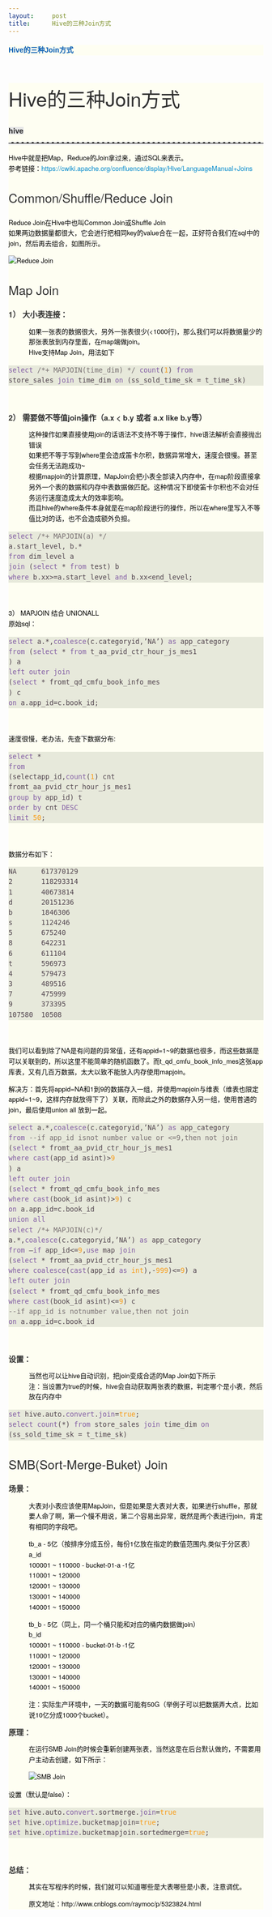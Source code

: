 ```yaml
---
layout:     post
title:      Hive的三种Join方式
---
```

<div id="article_content" class="article_content clearfix csdn-tracking-statistics" data-pid="blog" data-mod="popu_307" data-dsm="post">
								            <link rel="stylesheet" href="https://csdnimg.cn/release/phoenix/template/css/ck_htmledit_views-f76675cdea.css">
						<div class="htmledit_views" id="content_views">
                
<h1 class="postTitle" style="line-height:1.5;clear:both;font-size:14px;font-family:Verdana, Arial, Helvetica, sans-serif;background-color:rgb(254,254,242);">
<a id="cb_post_title_url" class="postTitle2" href="http://www.cnblogs.com/raymoc/p/5323824.html" rel="nofollow" style="color:rgb(7,93,179);text-decoration:none;">Hive的三种Join方式</a></h1>
<div class="clear" style="clear:both;font-family:Verdana, Arial, Helvetica, sans-serif;background-color:rgb(254,254,242);">
</div>
<div class="postBody" style="line-height:1.5;font-size:13px;font-family:Verdana, Arial, Helvetica, sans-serif;background-color:rgb(254,254,242);">
<div id="cnblogs_post_body">
<div style="font-family:'Helvetica Neue', Helvetica, Tahoma, Arial, 'Hiragino Sans GB', STHeiti, 'Microsoft YaHei', '微软雅黑', 'WenQuanYi Micro Hei', STXihei, '华文细黑', Heiti, '黑体', SimSun, '宋体', Song, sans-serif;font-size:1.15em;color:rgb(47,47,47);">
<div class="preview">
<h1 class="story_title" style="font-size:38.5px;font-weight:500;line-height:1.6;font-family:inherit;color:inherit;">
Hive的三种Join方式</h1>
<div class="story_tags">
<div class="tag blue label" style="display:inline-block;vertical-align:baseline;line-height:1;background-color:rgb(232,232,232);border-color:rgb(232,232,232);font-weight:bold;">
hive</div>
</div>
<hr style="border-right:none;border-left:none;border-top:2px dashed rgb(221,221,221);border-bottom-style:solid;border-bottom-color:rgb(255,255,255);"><p style="line-height:1.6;color:rgb(0,0,0);font-size:13px;">
Hive中就是把Map，Reduce的Join拿过来，通过SQL来表示。<br>
参考链接：<a href="https://cwiki.apache.org/confluence/display/Hive/LanguageManual+Joins" rel="nofollow" style="color:rgb(0,136,204);text-decoration:none;">https://cwiki.apache.org/confluence/display/Hive/LanguageManual+Joins</a></p>
<h3 id="commonshufflereduce20join" style="font-size:24.5px;font-weight:500;line-height:1.1;font-family:inherit;color:inherit;">
Common/Shuffle/Reduce Join</h3>
<p style="line-height:1.6;color:rgb(0,0,0);font-size:13px;">
Reduce Join在Hive中也叫Common Join或Shuffle Join<br>
如果两边数据量都很大，它会进行把相同key的value合在一起，正好符合我们在sql中的join，然后再去组合，如图所示。</p>
<p style="line-height:1.6;color:rgb(0,0,0);font-size:13px;">
<img src="http://images2015.cnblogs.com/blog/918187/201603/918187-20160327102809979-2020025708.png" alt="Reduce Join" style="border:0px;vertical-align:middle;"></p>
<h3 id="map20join" style="font-size:24.5px;font-weight:500;line-height:1.1;font-family:inherit;color:inherit;">
Map Join</h3>
<dl><dt style="line-height:1.35em;font-weight:bold;">
1） 大小表连接：</dt><dd style="line-height:1.35em;">
<p style="line-height:1.6;color:rgb(0,0,0);font-size:13px;">
如果一张表的数据很大，另外一张表很少(&lt;1000行)，那么我们可以将数据量少的那张表放到内存里面，在map端做join。<br>
Hive支持Map Join，用法如下</p>
</dd></dl><pre class="xiaoshujiang_code_container"><code class="language-sql hljs" style="border:0px;font-size:13.455px;color:rgb(79,66,76);display:block;background:rgb(231,233,219);"><span class="hljs-operator" style="line-height:1.5;"><span class="hljs-keyword" style="color:rgb(129,91,164);line-height:1.5;">select</span> <span class="hljs-comment" style="color:rgb(119,110,113);line-height:1.5;">/*+ MAPJOIN(time_dim) */</span> <span class="hljs-keyword" style="color:rgb(129,91,164);line-height:1.5;">count</span>(<span class="hljs-number" style="line-height:1.5;color:rgb(249,155,21);">1</span>) <span class="hljs-keyword" style="color:rgb(129,91,164);line-height:1.5;">from</span>
store_sales <span class="hljs-keyword" style="color:rgb(129,91,164);line-height:1.5;">join</span> time_dim <span class="hljs-keyword" style="color:rgb(129,91,164);line-height:1.5;">on</span> (ss_sold_time_sk = t_time_sk)
</span></code></pre>
<br><dl><dt style="line-height:1.35em;font-weight:bold;">
2） 需要做不等值join操作（a.x &lt; b.y 或者 a.x like b.y等）</dt><dd style="line-height:1.35em;">
<p style="line-height:1.6;color:rgb(0,0,0);font-size:13px;">
这种操作如果直接使用join的话语法不支持不等于操作，hive语法解析会直接抛出错误<br>
如果把不等于写到where里会造成笛卡尔积，数据异常增大，速度会很慢。甚至会任务无法跑成功~<br>
根据mapjoin的计算原理，MapJoin会把小表全部读入内存中，在map阶段直接拿另外一个表的数据和内存中表数据做匹配。这种情况下即使笛卡尔积也不会对任务运行速度造成太大的效率影响。<br>
而且hive的where条件本身就是在map阶段进行的操作，所以在where里写入不等值比对的话，也不会造成额外负担。</p>
</dd></dl><pre class="xiaoshujiang_code_container"><code class="language-sql hljs" style="border:0px;font-size:13.455px;color:rgb(79,66,76);display:block;background:rgb(231,233,219);"><span class="hljs-operator" style="line-height:1.5;"><span class="hljs-keyword" style="color:rgb(129,91,164);line-height:1.5;">select</span> <span class="hljs-comment" style="color:rgb(119,110,113);line-height:1.5;">/*+ MAPJOIN(a) */</span>
a.start_level, b.*
<span class="hljs-keyword" style="color:rgb(129,91,164);line-height:1.5;">from</span> dim_level a
<span class="hljs-keyword" style="color:rgb(129,91,164);line-height:1.5;">join</span> (<span class="hljs-keyword" style="color:rgb(129,91,164);line-height:1.5;">select</span> * <span class="hljs-keyword" style="color:rgb(129,91,164);line-height:1.5;">from</span> test) b
<span class="hljs-keyword" style="color:rgb(129,91,164);line-height:1.5;">where</span> b.xx&gt;=a.start_level <span class="hljs-keyword" style="color:rgb(129,91,164);line-height:1.5;">and</span> b.xx&lt;end_level;</span>
</code></pre>
<br><p style="line-height:1.6;color:rgb(0,0,0);font-size:13px;">
<span>3） MAPJOIN 结合 UNIONALL</span><br>
原始sql：</p>
<pre class="xiaoshujiang_code_container"><code class="language-sql hljs" style="border:0px;font-size:13.455px;color:rgb(79,66,76);display:block;background:rgb(231,233,219);"><span class="hljs-operator" style="line-height:1.5;"><span class="hljs-keyword" style="color:rgb(129,91,164);line-height:1.5;">select</span> a.*,<span class="hljs-keyword" style="color:rgb(129,91,164);line-height:1.5;">coalesce</span>(c.categoryid,’NA’) <span class="hljs-keyword" style="color:rgb(129,91,164);line-height:1.5;">as</span> app_category
<span class="hljs-keyword" style="color:rgb(129,91,164);line-height:1.5;">from</span> (<span class="hljs-keyword" style="color:rgb(129,91,164);line-height:1.5;">select</span> * <span class="hljs-keyword" style="color:rgb(129,91,164);line-height:1.5;">from</span> t_aa_pvid_ctr_hour_js_mes1
) a
<span class="hljs-keyword" style="color:rgb(129,91,164);line-height:1.5;">left</span> <span class="hljs-keyword" style="color:rgb(129,91,164);line-height:1.5;">outer</span> <span class="hljs-keyword" style="color:rgb(129,91,164);line-height:1.5;">join</span>
(<span class="hljs-keyword" style="color:rgb(129,91,164);line-height:1.5;">select</span> * fromt_qd_cmfu_book_info_mes
) c
<span class="hljs-keyword" style="color:rgb(129,91,164);line-height:1.5;">on</span> a.app_id=c.book_id;</span>
</code></pre>
<br><p style="line-height:1.6;color:rgb(0,0,0);font-size:13px;">
速度很慢，老办法，先查下数据分布:</p>
<pre class="xiaoshujiang_code_container"><code class="language-sql hljs" style="border:0px;font-size:13.455px;color:rgb(79,66,76);display:block;background:rgb(231,233,219);"><span class="hljs-operator" style="line-height:1.5;"><span class="hljs-keyword" style="color:rgb(129,91,164);line-height:1.5;">select</span> *
<span class="hljs-keyword" style="color:rgb(129,91,164);line-height:1.5;">from</span>
(selectapp_id,<span class="hljs-keyword" style="color:rgb(129,91,164);line-height:1.5;">count</span>(<span class="hljs-number" style="line-height:1.5;color:rgb(249,155,21);">1</span>) cnt
fromt_aa_pvid_ctr_hour_js_mes1
<span class="hljs-keyword" style="color:rgb(129,91,164);line-height:1.5;">group</span> <span class="hljs-keyword" style="color:rgb(129,91,164);line-height:1.5;">by</span> app_id) t
<span class="hljs-keyword" style="color:rgb(129,91,164);line-height:1.5;">order</span> <span class="hljs-keyword" style="color:rgb(129,91,164);line-height:1.5;">by</span> cnt <span class="hljs-keyword" style="color:rgb(129,91,164);line-height:1.5;">DESC</span>
<span class="hljs-keyword" style="color:rgb(129,91,164);line-height:1.5;">limit</span> <span class="hljs-number" style="line-height:1.5;color:rgb(249,155,21);">50</span>;</span>
</code></pre>
<br><p style="line-height:1.6;color:rgb(0,0,0);font-size:13px;">
数据分布如下：</p>
<pre class="xiaoshujiang_code_container"><code class="nohighlight hljs" style="border:0px;font-size:13.455px;color:rgb(79,66,76);display:block;background:rgb(231,233,219);">NA      617370129
2       118293314
1       40673814
d       20151236
b       1846306
s       1124246
5       675240
8       642231
6       611104
t       596973
4       579473
3       489516
7       475999
9       373395
107580  10508
</code></pre>
<br><p style="line-height:1.6;color:rgb(0,0,0);font-size:13px;">
我们可以看到除了NA是有问题的异常值，还有appid=1~9的数据也很多，而这些数据是可以关联到的，所以这里不能简单的随机函数了。而t_qd_cmfu_book_info_mes这张app库表，又有几百万数据，太大以致不能放入内存使用mapjoin。</p>
<p style="line-height:1.6;color:rgb(0,0,0);font-size:13px;">
解决方：首先将appid=NA和1到9的数据存入一组，并使用mapjoin与维表（维表也限定appid=1~9，这样内存就放得下了）关联，而除此之外的数据存入另一组，使用普通的join，最后使用union all 放到一起。</p>
<pre class="xiaoshujiang_code_container"><code class="language-sql hljs" style="border:0px;font-size:13.455px;color:rgb(79,66,76);display:block;background:rgb(231,233,219);"><span class="hljs-operator" style="line-height:1.5;"><span class="hljs-keyword" style="color:rgb(129,91,164);line-height:1.5;">select</span> a.*,<span class="hljs-keyword" style="color:rgb(129,91,164);line-height:1.5;">coalesce</span>(c.categoryid,’NA’) <span class="hljs-keyword" style="color:rgb(129,91,164);line-height:1.5;">as</span> app_category
<span class="hljs-keyword" style="color:rgb(129,91,164);line-height:1.5;">from</span> <span class="hljs-comment" style="color:rgb(119,110,113);line-height:1.5;">--if app_id isnot number value or &lt;=9,then not join</span>
(<span class="hljs-keyword" style="color:rgb(129,91,164);line-height:1.5;">select</span> * fromt_aa_pvid_ctr_hour_js_mes1
<span class="hljs-keyword" style="color:rgb(129,91,164);line-height:1.5;">where</span> <span class="hljs-keyword" style="color:rgb(129,91,164);line-height:1.5;">cast</span>(app_id asint)&gt;<span class="hljs-number" style="line-height:1.5;color:rgb(249,155,21);">9</span>
) a
<span class="hljs-keyword" style="color:rgb(129,91,164);line-height:1.5;">left</span> <span class="hljs-keyword" style="color:rgb(129,91,164);line-height:1.5;">outer</span> <span class="hljs-keyword" style="color:rgb(129,91,164);line-height:1.5;">join</span>
(<span class="hljs-keyword" style="color:rgb(129,91,164);line-height:1.5;">select</span> * fromt_qd_cmfu_book_info_mes
<span class="hljs-keyword" style="color:rgb(129,91,164);line-height:1.5;">where</span> <span class="hljs-keyword" style="color:rgb(129,91,164);line-height:1.5;">cast</span>(book_id asint)&gt;<span class="hljs-number" style="line-height:1.5;color:rgb(249,155,21);">9</span>) c
<span class="hljs-keyword" style="color:rgb(129,91,164);line-height:1.5;">on</span> a.app_id=c.book_id
<span class="hljs-keyword" style="color:rgb(129,91,164);line-height:1.5;">union</span> <span class="hljs-keyword" style="color:rgb(129,91,164);line-height:1.5;">all</span>
<span class="hljs-keyword" style="color:rgb(129,91,164);line-height:1.5;">select</span> <span class="hljs-comment" style="color:rgb(119,110,113);line-height:1.5;">/*+ MAPJOIN(c)*/</span>
a.*,<span class="hljs-keyword" style="color:rgb(129,91,164);line-height:1.5;">coalesce</span>(c.categoryid,’NA’) <span class="hljs-keyword" style="color:rgb(129,91,164);line-height:1.5;">as</span> app_category
<span class="hljs-keyword" style="color:rgb(129,91,164);line-height:1.5;">from</span> –<span class="hljs-keyword" style="color:rgb(129,91,164);line-height:1.5;">if</span> app_id&lt;=<span class="hljs-number" style="line-height:1.5;color:rgb(249,155,21);">9</span>,<span class="hljs-keyword" style="color:rgb(129,91,164);line-height:1.5;">use</span> map <span class="hljs-keyword" style="color:rgb(129,91,164);line-height:1.5;">join</span>
(<span class="hljs-keyword" style="color:rgb(129,91,164);line-height:1.5;">select</span> * fromt_aa_pvid_ctr_hour_js_mes1
<span class="hljs-keyword" style="color:rgb(129,91,164);line-height:1.5;">where</span> <span class="hljs-keyword" style="color:rgb(129,91,164);line-height:1.5;">coalesce</span>(<span class="hljs-keyword" style="color:rgb(129,91,164);line-height:1.5;">cast</span>(app_id <span class="hljs-keyword" style="color:rgb(129,91,164);line-height:1.5;">as</span> <span class="hljs-built_in" style="color:rgb(249,155,21);line-height:1.5;">int</span>),-<span class="hljs-number" style="line-height:1.5;color:rgb(249,155,21);">999</span>)&lt;=<span class="hljs-number" style="line-height:1.5;color:rgb(249,155,21);">9</span>) a
<span class="hljs-keyword" style="color:rgb(129,91,164);line-height:1.5;">left</span> <span class="hljs-keyword" style="color:rgb(129,91,164);line-height:1.5;">outer</span> <span class="hljs-keyword" style="color:rgb(129,91,164);line-height:1.5;">join</span>
(<span class="hljs-keyword" style="color:rgb(129,91,164);line-height:1.5;">select</span> * fromt_qd_cmfu_book_info_mes
<span class="hljs-keyword" style="color:rgb(129,91,164);line-height:1.5;">where</span> <span class="hljs-keyword" style="color:rgb(129,91,164);line-height:1.5;">cast</span>(book_id asint)&lt;=<span class="hljs-number" style="line-height:1.5;color:rgb(249,155,21);">9</span>) c
<span class="hljs-comment" style="color:rgb(119,110,113);line-height:1.5;">--if app_id is notnumber value,then not join</span>
<span class="hljs-keyword" style="color:rgb(129,91,164);line-height:1.5;">on</span> a.app_id=c.book_id
</span></code></pre>
<br><dl><dt style="line-height:1.35em;font-weight:bold;">
设置：</dt><dd style="line-height:1.35em;">
<p style="line-height:1.6;color:rgb(0,0,0);font-size:13px;">
当然也可以让hive自动识别，把join变成合适的Map Join如下所示<br>
注：当设置为true的时候，hive会自动获取两张表的数据，判定哪个是小表，然后放在内存中</p>
</dd></dl><pre class="xiaoshujiang_code_container"><code class="language-sql hljs" style="border:0px;font-size:13.455px;color:rgb(79,66,76);display:block;background:rgb(231,233,219);"><span class="hljs-operator" style="line-height:1.5;"><span class="hljs-keyword" style="color:rgb(129,91,164);line-height:1.5;">set</span> hive.auto.<span class="hljs-keyword" style="color:rgb(129,91,164);line-height:1.5;">convert</span>.<span class="hljs-keyword" style="color:rgb(129,91,164);line-height:1.5;">join</span>=<span class="hljs-literal" style="color:rgb(249,155,21);line-height:1.5;">true</span>;</span>
<span class="hljs-operator" style="line-height:1.5;"><span class="hljs-keyword" style="color:rgb(129,91,164);line-height:1.5;">select</span> <span class="hljs-keyword" style="color:rgb(129,91,164);line-height:1.5;">count</span>(*) <span class="hljs-keyword" style="color:rgb(129,91,164);line-height:1.5;">from</span> store_sales <span class="hljs-keyword" style="color:rgb(129,91,164);line-height:1.5;">join</span> time_dim <span class="hljs-keyword" style="color:rgb(129,91,164);line-height:1.5;">on</span> (ss_sold_time_sk = t_time_sk)
</span></code></pre>
<h3 id="smbsort-merge-buket20join" style="font-size:24.5px;font-weight:500;line-height:1.1;font-family:inherit;color:inherit;">
SMB(Sort-Merge-Buket) Join</h3>
<dl><dt style="line-height:1.35em;font-weight:bold;">
场景：</dt><dd style="line-height:1.35em;">
<p style="line-height:1.6;color:rgb(0,0,0);font-size:13px;">
大表对小表应该使用MapJoin，但是如果是大表对大表，如果进行shuffle，那就要人命了啊，第一个慢不用说，第二个容易出异常，既然是两个表进行join，肯定有相同的字段吧。</p>
</dd><dd style="line-height:1.35em;">
<p style="line-height:1.6;color:rgb(0,0,0);font-size:13px;">
tb_a - 5亿（按排序分成五份，每份1亿放在指定的数值范围内,类似于分区表）<br>
a_id<br>
100001 ~ 110000 - bucket-01-a -1亿<br>
110001 ~ 120000<br>
120001 ~ 130000<br>
130001 ~ 140000<br>
140001 ~ 150000</p>
</dd><dd style="line-height:1.35em;">
<p style="line-height:1.6;color:rgb(0,0,0);font-size:13px;">
tb_b - 5亿（同上，同一个桶只能和对应的桶内数据做join）<br>
b_id<br>
100001 ~ 110000 - bucket-01-b -1亿<br>
110001 ~ 120000<br>
120001 ~ 130000<br>
130001 ~ 140000<br>
140001 ~ 150000</p>
</dd><dd style="line-height:1.35em;">
<p style="line-height:1.6;color:rgb(0,0,0);font-size:13px;">
<span>注：实际生产环境中，一天的数据可能有50G（举例子可以把数据弄大点，比如说10亿分成1000个bucket）。</span></p>
</dd><dt style="line-height:1.35em;font-weight:bold;">原理：</dt><dd style="line-height:1.35em;">
<p style="line-height:1.6;color:rgb(0,0,0);font-size:13px;">
在运行SMB Join的时候会重新创建两张表，当然这是在后台默认做的，不需要用户主动去创建，如下所示：</p>
</dd><dd style="line-height:1.35em;">
<p style="line-height:1.6;color:rgb(0,0,0);font-size:13px;">
<img src="http://images2015.cnblogs.com/blog/918187/201603/918187-20160327102810667-1098918349.png" alt="SMB Join" style="border:0px;vertical-align:middle;"></p>
</dd></dl><p style="line-height:1.6;color:rgb(0,0,0);font-size:13px;">
<span>设置（默认是false）：</span></p>
<pre class="xiaoshujiang_code_container"><code class="language-sql hljs" style="border:0px;font-size:13.455px;color:rgb(79,66,76);display:block;background:rgb(231,233,219);"><span class="hljs-operator" style="line-height:1.5;"><span class="hljs-keyword" style="color:rgb(129,91,164);line-height:1.5;">set</span> hive.auto.<span class="hljs-keyword" style="color:rgb(129,91,164);line-height:1.5;">convert</span>.sortmerge.<span class="hljs-keyword" style="color:rgb(129,91,164);line-height:1.5;">join</span>=<span class="hljs-literal" style="color:rgb(249,155,21);line-height:1.5;">true</span>
<span class="hljs-keyword" style="color:rgb(129,91,164);line-height:1.5;">set</span> hive.<span class="hljs-keyword" style="color:rgb(129,91,164);line-height:1.5;">optimize</span>.bucketmapjoin=<span class="hljs-literal" style="color:rgb(249,155,21);line-height:1.5;">true</span>;</span>
<span class="hljs-operator" style="line-height:1.5;"><span class="hljs-keyword" style="color:rgb(129,91,164);line-height:1.5;">set</span> hive.<span class="hljs-keyword" style="color:rgb(129,91,164);line-height:1.5;">optimize</span>.bucketmapjoin.sortedmerge=<span class="hljs-literal" style="color:rgb(249,155,21);line-height:1.5;">true</span>;</span>
</code></pre>
<br><dl><dt style="line-height:1.35em;font-weight:bold;">
总结：</dt><dd style="line-height:1.35em;">
<p style="line-height:1.6;color:rgb(0,0,0);font-size:13px;">
其实在写程序的时候，我们就可以知道哪些是大表哪些是小表，注意调优。</p>
</dd><dd style="line-height:1.35em;">
<p style="line-height:1.6;color:rgb(0,0,0);font-size:13px;">
原文地址：http://www.cnblogs.com/raymoc/p/5323824.html</p>
</dd></dl></div>
</div>
</div>
</div>
            </div>
                </div>